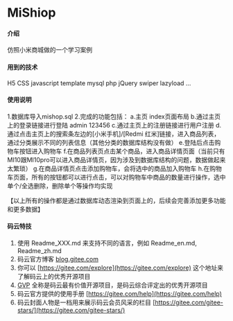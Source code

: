 # MiShiop

#### 介绍
仿照小米商城做的一个学习案例

#### 用到的技术
H5
CSS
javascript
template
mysql
php
jQuery
swiper
lazyload
...


#### 使用说明

1.数据库导入mishop.sql
2.完成的功能包括：
a.主页 index页面布局
b.通过主页上的登录链接进行登陆 admin 123456
c.通过主页上的注册链接进行用户注册
d.通过点击主页上的搜索条左边的[小米手机]/[Redmi 红米]链接，进入商品列表，通过分类展示不同的列表信息（其他分类的数据库结构没有做）
e.登陆后点击购物车按钮进入购物车
f.在商品列表页点击某个商品，进入商品详情页面（当前只有MI10跟MI10pro可以进入商品详情页，因为涉及到数据库结构的问题，数据做起来太繁琐）
g.在商品详情页点击添加购物车，会将选中的商品加入购物车
h.在购物车页面，所有的按钮都可以进行点击，可以对购物车中商品的数量进行操作，选中单个/全选删除，删除单个等操作均实现


【以上所有的操作都是通过数据库动态渲染到页面上的，后续会完善添加更多功能和更多数据】


#### 码云特技

1.  使用 Readme\_XXX.md 来支持不同的语言，例如 Readme\_en.md, Readme\_zh.md
2.  码云官方博客 [blog.gitee.com](https://blog.gitee.com)
3.  你可以 [https://gitee.com/explore](https://gitee.com/explore) 这个地址来了解码云上的优秀开源项目
4.  [GVP](https://gitee.com/gvp) 全称是码云最有价值开源项目，是码云综合评定出的优秀开源项目
5.  码云官方提供的使用手册 [https://gitee.com/help](https://gitee.com/help)
6.  码云封面人物是一档用来展示码云会员风采的栏目 [https://gitee.com/gitee-stars/](https://gitee.com/gitee-stars/)

